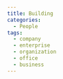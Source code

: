 ```yaml
---
title: Building
categories:
  - People
tags:
  - company
  - enterprise
  - organization
  - office
  - business
---
```

